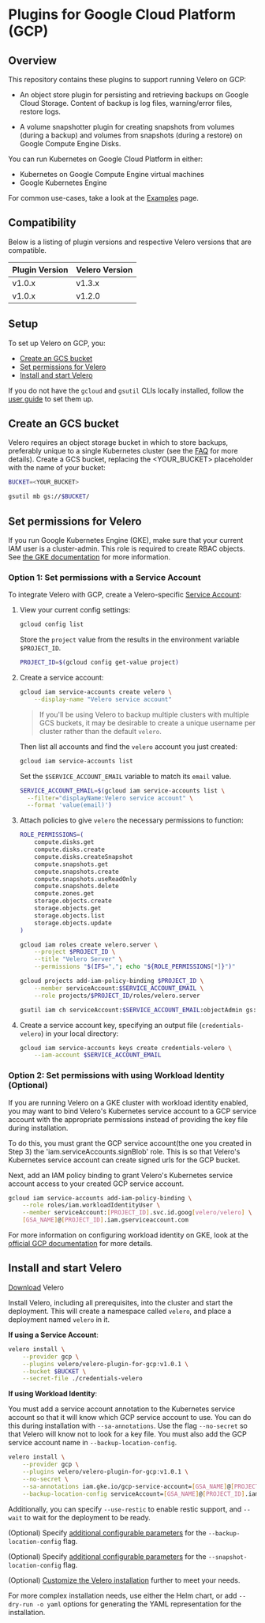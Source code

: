 # Plugins for Google Cloud Platform (GCP)

## Overview

This repository contains these plugins to support running Velero on GCP:

- An object store plugin for persisting and retrieving backups on Google Cloud Storage. Content of backup is log files, warning/error files, restore logs.

- A volume snapshotter plugin for creating snapshots from volumes (during a backup) and volumes from snapshots (during a restore) on Google Compute Engine Disks.

You can run Kubernetes on Google Cloud Platform in either:

* Kubernetes on Google Compute Engine virtual machines
* Google Kubernetes Engine

For common use-cases, take a look at the [Examples][10] page.

## Compatibility

Below is a listing of plugin versions and respective Velero versions that are compatible.

| Plugin Version  | Velero Version |
|-----------------|----------------|
| v1.0.x          | v1.3.x         |
| v1.0.x          | v1.2.0         |

## Setup

To set up Velero on GCP, you:

* [Create an GCS bucket][1]
* [Set permissions for Velero][2]
* [Install and start Velero][3]

If you do not have the `gcloud` and `gsutil` CLIs locally installed, follow the [user guide][5] to set them up.

## Create an GCS bucket

Velero requires an object storage bucket in which to store backups, preferably unique to a single Kubernetes cluster (see the [FAQ][11] for more details). Create a GCS bucket, replacing the <YOUR_BUCKET> placeholder with the name of your bucket:

```bash
BUCKET=<YOUR_BUCKET>

gsutil mb gs://$BUCKET/
```

## Set permissions for Velero

If you run Google Kubernetes Engine (GKE), make sure that your current IAM user is a cluster-admin. This role is required to create RBAC objects.
See [the GKE documentation][22] for more information.

### Option 1: Set permissions with a Service Account

To integrate Velero with GCP, create a Velero-specific [Service Account][15]:

1. View your current config settings:

    ```bash
    gcloud config list
    ```

    Store the `project` value from the results in the environment variable `$PROJECT_ID`.

    ```bash
    PROJECT_ID=$(gcloud config get-value project)
    ```

2. Create a service account:

    ```bash
    gcloud iam service-accounts create velero \
        --display-name "Velero service account"
    ```

    > If you'll be using Velero to backup multiple clusters with multiple GCS buckets, it may be desirable to create a unique username per cluster rather than the default `velero`.

    Then list all accounts and find the `velero` account you just created:

    ```bash
    gcloud iam service-accounts list
    ```

    Set the `$SERVICE_ACCOUNT_EMAIL` variable to match its `email` value.

    ```bash
    SERVICE_ACCOUNT_EMAIL=$(gcloud iam service-accounts list \
      --filter="displayName:Velero service account" \
      --format 'value(email)')
    ```

3. Attach policies to give `velero` the necessary permissions to function:

    ```bash
    ROLE_PERMISSIONS=(
        compute.disks.get
        compute.disks.create
        compute.disks.createSnapshot
        compute.snapshots.get
        compute.snapshots.create
        compute.snapshots.useReadOnly
        compute.snapshots.delete
        compute.zones.get
        storage.objects.create
        storage.objects.get
        storage.objects.list
        storage.objects.update
    )

    gcloud iam roles create velero.server \
        --project $PROJECT_ID \
        --title "Velero Server" \
        --permissions "$(IFS=","; echo "${ROLE_PERMISSIONS[*]}")"

    gcloud projects add-iam-policy-binding $PROJECT_ID \
        --member serviceAccount:$SERVICE_ACCOUNT_EMAIL \
        --role projects/$PROJECT_ID/roles/velero.server

    gsutil iam ch serviceAccount:$SERVICE_ACCOUNT_EMAIL:objectAdmin gs://${BUCKET}
    ```

4. Create a service account key, specifying an output file (`credentials-velero`) in your local directory:

    ```bash
    gcloud iam service-accounts keys create credentials-velero \
        --iam-account $SERVICE_ACCOUNT_EMAIL
    ```

### Option 2: Set permissions with using Workload Identity (Optional)

If you are running Velero on a GKE cluster with workload identity enabled, you may want to bind Velero's Kubernetes service account to a GCP service account with the appropriate permissions instead of providing the key file during installation.

To do this, you must grant the GCP service account(the one you created in Step 3) the 'iam.serviceAccounts.signBlob' role. This is so that Velero's Kubernetes service account can create signed urls for the GCP bucket.

Next, add an IAM policy binding to grant Velero's Kubernetes service account access to your created GCP service account.

```bash
gcloud iam service-accounts add-iam-policy-binding \
    --role roles/iam.workloadIdentityUser \
    --member serviceAccount:[PROJECT_ID].svc.id.goog[velero/velero] \
    [GSA_NAME]@[PROJECT_ID].iam.gserviceaccount.com
```

For more information on configuring workload identity on GKE, look at the [official GCP documentation][24] for more details.

## Install and start Velero

[Download][4] Velero

Install Velero, including all prerequisites, into the cluster and start the deployment. This will create a namespace called `velero`, and place a deployment named `velero` in it.

**If using a Service Account**:

```bash
velero install \
    --provider gcp \
    --plugins velero/velero-plugin-for-gcp:v1.0.1 \
    --bucket $BUCKET \
    --secret-file ./credentials-velero
```

**If using Workload Identity**:

You must add a service account annotation to the Kubernetes service account so that it will know which GCP service account to use. You can do this during installation with `--sa-annotations`. Use the flag `--no-secret` so that Velero will know not to look for a key file. You must also add the GCP service account name in `--backup-location-config`.

```bash
velero install \
    --provider gcp \
    --plugins velero/velero-plugin-for-gcp:v1.0.1 \
    --no-secret \
    --sa-annotations iam.gke.io/gcp-service-account=[GSA_NAME]@[PROJECT_ID].iam.gserviceaccount.com \
    --backup-location-config serviceAccount=[GSA_NAME]@[PROJECT_ID].iam.gserviceaccount.com \
```

Additionally, you can specify `--use-restic` to enable restic support, and `--wait` to wait for the deployment to be ready.

(Optional) Specify [additional configurable parameters][7] for the `--backup-location-config` flag.

(Optional) Specify [additional configurable parameters][8] for the `--snapshot-location-config` flag.

(Optional) [Customize the Velero installation][9] further to meet your needs.

For more complex installation needs, use either the Helm chart, or add `--dry-run -o yaml` options for generating the YAML representation for the installation.

[1]: #Create-an-GCS-bucket
[2]: #Set-permissions-for-Velero
[3]: #Install-and-start-Velero
[4]: https://velero.io/docs/install-overview/
[5]: https://cloud.google.com/sdk/docs/
[7]: backupstoragelocation.md
[8]: volumesnapshotlocation.md
[9]: https://velero.io/docs/customize-installation/
[10]: ./examples
[11]: https://velero.io/docs/faq/
[15]: https://cloud.google.com/compute/docs/access/service-accounts
[22]: https://cloud.google.com/kubernetes-engine/docs/how-to/role-based-access-control#iam-rolebinding-bootstrap
[24]: https://cloud.google.com/kubernetes-engine/docs/how-to/workload-identity
